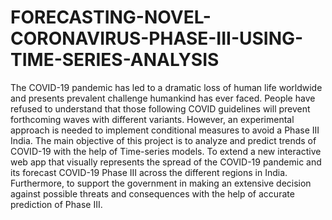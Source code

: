 # FORECASTING-NOVEL-CORONAVIRUS-PHASE-III-USING-TIME-SERIES-ANALYSIS

The COVID-19 pandemic has led to a dramatic loss of human life worldwide and presents prevalent challenge humankind has ever faced. People have refused to understand that those following COVID guidelines will prevent forthcoming waves with different variants. However, an experimental approach is needed to implement conditional measures to avoid a Phase III India.
The main objective of this project is to analyze and predict trends of COVID-19 with the help of Time-series models. To extend a new interactive web app that visually represents the spread of the COVID-19 pandemic and its forecast COVID-19 Phase III across the different regions in India. Furthermore, to support the government in making an extensive decision against possible threats and consequences with the help of accurate prediction of Phase III.
